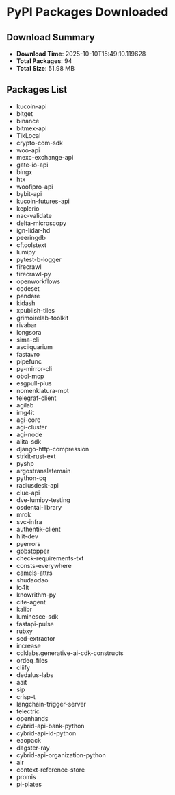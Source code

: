 # PyPI Packages Downloaded

## Download Summary
- **Download Time**: 2025-10-10T15:49:10.119628
- **Total Packages**: 94
- **Total Size**: 51.98 MB

## Packages List
- kucoin-api
- bitget
- binance
- bitmex-api
- TikLocal
- crypto-com-sdk
- woo-api
- mexc-exchange-api
- gate-io-api
- bingx
- htx
- woofipro-api
- bybit-api
- kucoin-futures-api
- keplerio
- nac-validate
- delta-microscopy
- ign-lidar-hd
- peeringdb
- cftoolstext
- lumipy
- pytest-b-logger
- firecrawl
- firecrawl-py
- openworkflows
- codeset
- pandare
- kidash
- xpublish-tiles
- grimoirelab-toolkit
- rivabar
- longsora
- sima-cli
- asciiquarium
- fastavro
- pipefunc
- py-mirror-cli
- obol-mcp
- esgpull-plus
- nomenklatura-mpt
- telegraf-client
- agilab
- img4it
- agi-core
- agi-cluster
- agi-node
- alita-sdk
- django-http-compression
- strkit-rust-ext
- pyshp
- argostranslatemain
- python-cq
- radiusdesk-api
- clue-api
- dve-lumipy-testing
- osdental-library
- mrok
- svc-infra
- authentik-client
- hlit-dev
- pyerrors
- gobstopper
- check-requirements-txt
- consts-everywhere
- camels-attrs
- shudaodao
- io4it
- knowrithm-py
- cite-agent
- kalibr
- luminesce-sdk
- fastapi-pulse
- rubxy
- sed-extractor
- increase
- cdklabs.generative-ai-cdk-constructs
- ordeq_files
- cliify
- dedalus-labs
- aait
- sip
- crisp-t
- langchain-trigger-server
- telectric
- openhands
- cybrid-api-bank-python
- cybrid-api-id-python
- eaopack
- dagster-ray
- cybrid-api-organization-python
- air
- context-reference-store
- promis
- pi-plates
